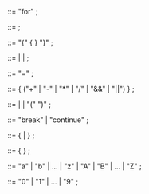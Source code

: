 <for-statement> ::= "for" <condition> <block> ;

<condition> ::= <expression> ;

<block> ::= "{" { <statement> } "}" ;

<statement> ::= <assignment> | <expression> | <control-flow> ;

<assignment> ::= <identifier> "=" <expression> ;

<expression> ::= <term> { ("+" | "-" | "*" | "/" | "&&" | "||") <term> } ;

<term> ::= <identifier> | <literal> | "(" <expression> ")" ;

<control-flow> ::= "break" | "continue" ;

<identifier> ::= <letter> { <letter> | <digit> } ;

<literal> ::= <digit> { <digit> } ;

<letter> ::= "a" | "b" | ... | "z" | "A" | "B" | ... | "Z" ;

<digit> ::= "0" | "1" | ... | "9" ;
